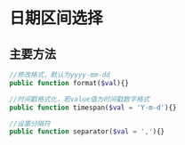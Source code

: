 # 日期区间选择

## 主要方法

```php
//修改格式，默认为yyyy-mm-dd
public function format($val){}

//时间戳格式化，若value值为时间戳数字格式
public function timespan($val = 'Y-m-d'){}

//设置分隔符
public function separator($val = ','){}
```
